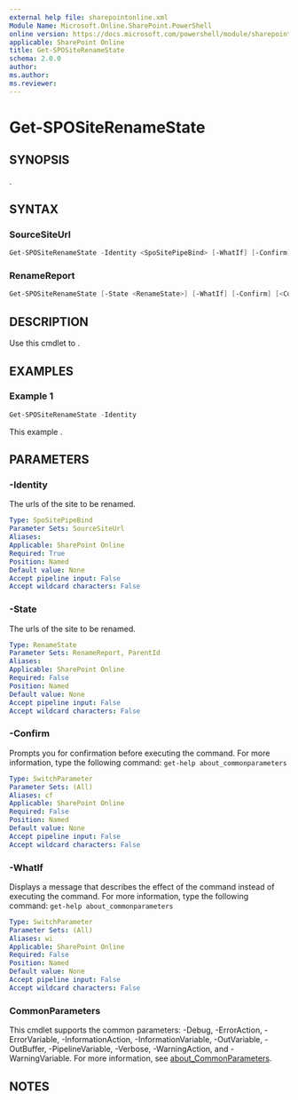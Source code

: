 ```yaml
---
external help file: sharepointonline.xml
Module Name: Microsoft.Online.SharePoint.PowerShell
online version: https://docs.microsoft.com/powershell/module/sharepoint-online/get-spositerenamestate
applicable: SharePoint Online
title: Get-SPOSiteRenameState
schema: 2.0.0
author:
ms.author:
ms.reviewer:
---
```


# Get-SPOSiteRenameState

## SYNOPSIS

.

## SYNTAX

### SourceSiteUrl

```powershell
Get-SPOSiteRenameState -Identity <SpoSitePipeBind> [-WhatIf] [-Confirm] [<CommonParameters>]
```

### RenameReport

```powershell
Get-SPOSiteRenameState [-State <RenameState>] [-WhatIf] [-Confirm] [<CommonParameters>]
```

## DESCRIPTION

Use this cmdlet to .

## EXAMPLES

### Example 1

```powershell
Get-SPOSiteRenameState -Identity
```

This example .

## PARAMETERS

### -Identity

The urls of the site to be renamed.

```yaml
Type: SpoSitePipeBind
Parameter Sets: SourceSiteUrl
Aliases:
Applicable: SharePoint Online
Required: True
Position: Named
Default value: None
Accept pipeline input: False
Accept wildcard characters: False
```

### -State

The urls of the site to be renamed.

```yaml
Type: RenameState
Parameter Sets: RenameReport, ParentId
Aliases:
Applicable: SharePoint Online
Required: False
Position: Named
Default value: None
Accept pipeline input: False
Accept wildcard characters: False
```

### -Confirm

Prompts you for confirmation before executing the command.
For more information, type the following command: `get-help about_commonparameters`

```yaml
Type: SwitchParameter
Parameter Sets: (All)
Aliases: cf
Applicable: SharePoint Online
Required: False
Position: Named
Default value: None
Accept pipeline input: False
Accept wildcard characters: False
```

### -WhatIf

Displays a message that describes the effect of the command instead of executing the command.
For more information, type the following command: `get-help about_commonparameters`

```yaml
Type: SwitchParameter
Parameter Sets: (All)
Aliases: wi
Applicable: SharePoint Online
Required: False
Position: Named
Default value: None
Accept pipeline input: False
Accept wildcard characters: False
```

### CommonParameters

This cmdlet supports the common parameters: -Debug, -ErrorAction, -ErrorVariable, -InformationAction, -InformationVariable, -OutVariable, -OutBuffer, -PipelineVariable, -Verbose, -WarningAction, and -WarningVariable. For more information, see [about_CommonParameters](https://go.microsoft.com/fwlink/p/?LinkID=113216).

## NOTES
